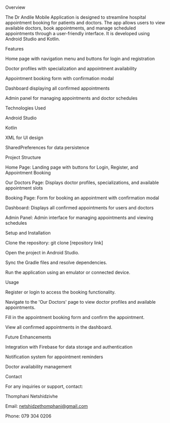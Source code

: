 Overview

The Dr Andile Mobile Application is designed to streamline hospital appointment booking for patients and doctors. The app allows users to view available doctors, book appointments, and manage scheduled appointments through a user-friendly interface. It is developed using Android Studio and Kotlin.

Features

Home page with navigation menu and buttons for login and registration

Doctor profiles with specialization and appointment availability

Appointment booking form with confirmation modal

Dashboard displaying all confirmed appointments

Admin panel for managing appointments and doctor schedules

Technologies Used

Android Studio

Kotlin

XML for UI design

SharedPreferences for data persistence

Project Structure

Home Page: Landing page with buttons for Login, Register, and Appointment Booking

Our Doctors Page: Displays doctor profiles, specializations, and available appointment slots

Booking Page: Form for booking an appointment with confirmation modal

Dashboard: Displays all confirmed appointments for users and doctors

Admin Panel: Admin interface for managing appointments and viewing schedules

Setup and Installation

Clone the repository: git clone [repository link]

Open the project in Android Studio.

Sync the Gradle files and resolve dependencies.

Run the application using an emulator or connected device.

Usage

Register or login to access the booking functionality.

Navigate to the 'Our Doctors' page to view doctor profiles and available appointments.

Fill in the appointment booking form and confirm the appointment.

View all confirmed appointments in the dashboard.

Future Enhancements

Integration with Firebase for data storage and authentication

Notification system for appointment reminders

Doctor availability management

Contact

For any inquiries or support, contact:

Thomphani Netshidzivhe

Email: netshidzethomphani@gmail.com

Phone: 079 304 0206

